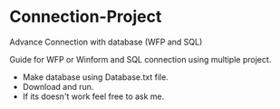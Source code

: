 # Connection-Project
Advance Connection with database (WFP and SQL)

Guide for WFP or Winform and SQL connection using multiple project.
- Make database using Database.txt file. 
- Download and run. 
- If its doesn't work feel free to ask me. 
